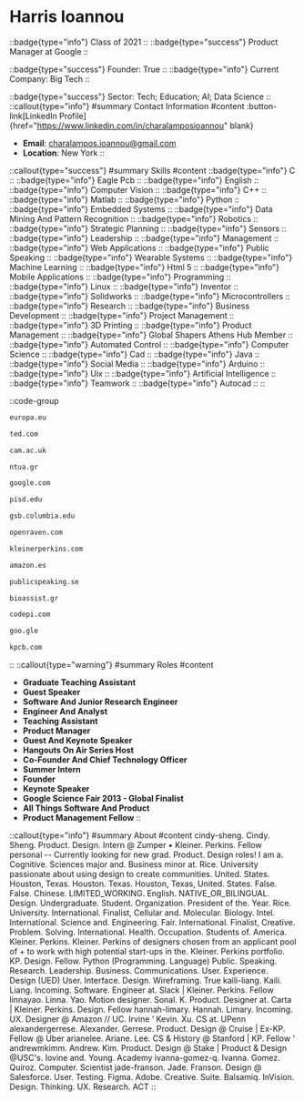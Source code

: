 # Harris Ioannou
::badge{type="info"}
Class of 2021
::
::badge{type="success"}
Product Manager at Google
::

::badge{type="success"}
Founder: True
::
::badge{type="info"}
Current Company: Big Tech
::

::badge{type="success"}
Sector: Tech; Education; AI; Data Science
::
::callout{type="info"}
#summary
Contact Information
#content
:button-link[LinkedIn Profile]{href="https://www.linkedin.com/in/charalamposioannou" blank}
- **Email**: charalampos.ioannou@gmail.com
- **Location**: New York
::

::callout{type="success"}
#summary
Skills
#content
::badge{type="info"}
C
::
::badge{type="info"}
Eagle Pcb
::
::badge{type="info"}
English
::
::badge{type="info"}
Computer Vision
::
::badge{type="info"}
C++
::
::badge{type="info"}
Matlab
::
::badge{type="info"}
Python
::
::badge{type="info"}
Embedded Systems
::
::badge{type="info"}
Data Mining And Pattern Recognition
::
::badge{type="info"}
Robotics
::
::badge{type="info"}
Strategic Planning
::
::badge{type="info"}
Sensors
::
::badge{type="info"}
Leadership
::
::badge{type="info"}
Management
::
::badge{type="info"}
Web Applications
::
::badge{type="info"}
Public Speaking
::
::badge{type="info"}
Wearable Systems
::
::badge{type="info"}
Machine Learning
::
::badge{type="info"}
Html 5
::
::badge{type="info"}
Mobile Applications
::
::badge{type="info"}
Programming
::
::badge{type="info"}
Linux
::
::badge{type="info"}
Inventor
::
::badge{type="info"}
Solidworks
::
::badge{type="info"}
Microcontrollers
::
::badge{type="info"}
Research
::
::badge{type="info"}
Business Development
::
::badge{type="info"}
Project Management
::
::badge{type="info"}
3D Printing
::
::badge{type="info"}
Product Management
::
::badge{type="info"}
Global Shapers Athens Hub Member
::
::badge{type="info"}
Automated Control
::
::badge{type="info"}
Computer Science
::
::badge{type="info"}
Cad
::
::badge{type="info"}
Java
::
::badge{type="info"}
Social Media
::
::badge{type="info"}
Arduino
::
::badge{type="info"}
Uix
::
::badge{type="info"}
Artificial Intelligence
::
::badge{type="info"}
Teamwork
::
::badge{type="info"}
Autocad
::
::

::code-group
```bash [European Commission]
europa.eu
```
```bash [TED]
ted.com
```
```bash [University of Cambridge]
cam.ac.uk
```
```bash [National Technical University of Athens]
ntua.gr
```
```bash [Google]
google.com
```
```bash [Plano Independent School District]
pisd.edu
```
```bash [Columbia School of Business]
gsb.columbia.edu
```
```bash [Open Raven]
openraven.com
```
```bash [Kleiner Perkins]
kleinerperkins.com
```
```bash [Amazon.com]
amazon.es
```
```bash [Public Speaking]
publicspeaking.se
```
```bash [BioAssist S.A.]
bioassist.gr
```
```bash [Codepi]
codepi.com
```
```bash [Google]
goo.gle
```
```bash [Kleiner Perkins Caufield & Byers]
kpcb.com
```
::
::callout{type="warning"}
#summary
Roles
#content
- **Graduate Teaching Assistant**
- **Guest Speaker**
- **Software And Junior Research Engineer**
- **Engineer And Analyst**
- **Teaching Assistant**
- **Product Manager**
- **Guest And Keynote Speaker**
- **Hangouts On Air Series Host**
- **Co-Founder And Chief Technology Officer**
- **Summer Intern**
- **Founder**
- **Keynote Speaker**
- **Google Science Fair 2013 - Global Finalist**
- **All Things Software And Product**
- **Product Management Fellow**
::

::callout{type="info"}
#summary
About
#content
cindy-sheng. Cindy. Sheng. Product. Design. Intern @ Zumper • Kleiner. Perkins. Fellow personal -- Currently looking for new grad. Product. Design roles! I am a. Cognitive. Sciences major and. Business minor at. Rice. University passionate about using design to create communities. United. States. Houston, Texas. Houston. Texas. Houston, Texas, United. States. False. False. Chinese. LIMITED_WORKING. English. NATIVE_OR_BILINGUAL. Design. Undergraduate. Student. Organization. President of the. Year. Rice. University. International. Finalist, Cellular and. Molecular. Biology. Intel. International. Science and. Engineering. Fair. International. Finalist, Creative. Problem. Solving. International. Health. Occupation. Students of. America. Kleiner. Perkins. Kleiner. Perkins of designers chosen from an applicant pool of + to work with high potential start-ups in the. Kleiner. Perkins portfolio. KP. Design. Fellow. Python (Programming. Language) Public. Speaking. Research. Leadership. Business. Communications. User. Experience. Design (UED) User. Interface. Design. Wireframing. True kaili-liang. Kaili. Liang. Incoming. Software. Engineer at. Slack | Kleiner. Perkins. Fellow linnayao. Linna. Yao. Motion designer. Sonal. K. Product. Designer at. Carta | Kleiner. Perkins. Design. Fellow hannah-limary. Hannah. Limary. Incoming. UX. Designer @ Amazon // UC. Irvine ‘ Kevin. Xu. CS at. UPenn alexandergerrese. Alexander. Gerrese. Product. Design @ Cruise | Ex-KP. Fellow @ Uber arianelee. Ariane. Lee. CS & History @ Stanford | KP. Fellow ‘ andrewmkimm. Andrew. Kim. Product. Design @ Stake | Product & Design @USC's. Iovine and. Young. Academy ivanna-gomez-q. Ivanna. Gomez. Quiroz. Computer. Scientist jade-franson. Jade. Franson. Design @ Salesforce. User. Testing. Figma. Adobe. Creative. Suite. Balsamiq. InVision. Design. Thinking. UX. Research. ACT
::
